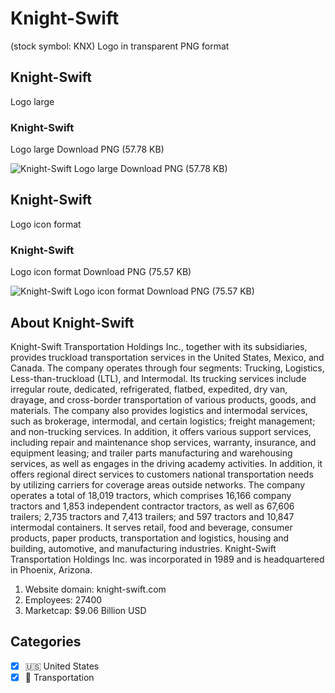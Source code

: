 # Knight-Swift
 (stock symbol: KNX) Logo in transparent PNG format

## Knight-Swift
 Logo large

### Knight-Swift
 Logo large Download PNG (57.78 KB)

![Knight-Swift
 Logo large Download PNG (57.78 KB)](/img/orig/KNX_BIG-623e0f34.png)

## Knight-Swift
 Logo icon format

### Knight-Swift
 Logo icon format Download PNG (75.57 KB)

![Knight-Swift
 Logo icon format Download PNG (75.57 KB)](/img/orig/KNX-dcb86e91.png)

## About Knight-Swift


Knight-Swift Transportation Holdings Inc., together with its subsidiaries, provides truckload transportation services in the United States, Mexico, and Canada. The company operates through four segments: Trucking, Logistics, Less-than-truckload (LTL), and Intermodal. Its trucking services include irregular route, dedicated, refrigerated, flatbed, expedited, dry van, drayage, and cross-border transportation of various products, goods, and materials. The company also provides logistics and intermodal services, such as brokerage, intermodal, and certain logistics; freight management; and non-trucking services. In addition, it offers various support services, including repair and maintenance shop services, warranty, insurance, and equipment leasing; and trailer parts manufacturing and warehousing services, as well as engages in the driving academy activities. In addition, it offers regional direct services to customers national transportation needs by utilizing carriers for coverage areas outside networks. The company operates a total of 18,019 tractors, which comprises 16,166 company tractors and 1,853 independent contractor tractors, as well as 67,606 trailers; 2,735 tractors and 7,413 trailers; and 597 tractors and 10,847 intermodal containers. It serves retail, food and beverage, consumer products, paper products, transportation and logistics, housing and building, automotive, and manufacturing industries. Knight-Swift Transportation Holdings Inc. was incorporated in 1989 and is headquartered in Phoenix, Arizona.

1. Website domain: knight-swift.com
2. Employees: 27400
3. Marketcap: $9.06 Billion USD


## Categories
- [x] 🇺🇸 United States
- [x] 🚚 Transportation
